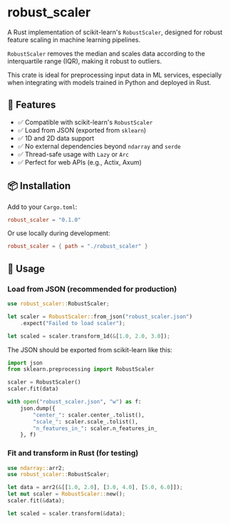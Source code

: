 # robust_scaler

A Rust implementation of scikit-learn's `RobustScaler`, designed for robust feature scaling in machine learning pipelines.

`RobustScaler` removes the median and scales data according to the interquartile range (IQR), making it robust to outliers.

This crate is ideal for preprocessing input data in ML services, especially when integrating with models trained in Python and deployed in Rust.

## 🚀 Features

- ✅ Compatible with scikit-learn's `RobustScaler`
- ✅ Load from JSON (exported from `sklearn`)
- ✅ 1D and 2D data support
- ✅ No external dependencies beyond `ndarray` and `serde`
- ✅ Thread-safe usage with `Lazy` or `Arc`
- ✅ Perfect for web APIs (e.g., Actix, Axum)

## 📦 Installation

Add to your `Cargo.toml`:

```toml
robust_scaler = "0.1.0"
```

Or use locally during development:

```toml
robust_scaler = { path = "./robust_scaler" }
```

## 🔧 Usage

### Load from JSON (recommended for production)

```rust
use robust_scaler::RobustScaler;

let scaler = RobustScaler::from_json("robust_scaler.json")
    .expect("Failed to load scaler");

let scaled = scaler.transform_1d(&[1.0, 2.0, 3.0]);
```

The JSON should be exported from scikit-learn like this:

```python
import json
from sklearn.preprocessing import RobustScaler

scaler = RobustScaler()
scaler.fit(data)

with open("robust_scaler.json", "w") as f:
    json.dump({
        "center_": scaler.center_.tolist(),
        "scale_": scaler.scale_.tolist(),
        "n_features_in_": scaler.n_features_in_
    }, f)
```

### Fit and transform in Rust (for testing)

```rust
use ndarray::arr2;
use robust_scaler::RobustScaler;

let data = arr2(&[[1.0, 2.0], [3.0, 4.0], [5.0, 6.0]]);
let mut scaler = RobustScaler::new();
scaler.fit(&data);

let scaled = scaler.transform(&data);
```
